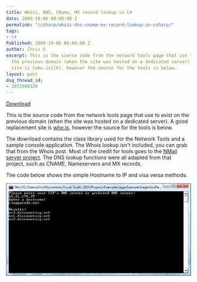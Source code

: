 ```yaml
---
title: Whois, DNS, CName, MX record lookup in C#
date: 2008-10-06 00:00:00 Z
permalink: "/csharp/whois-dns-cname-mx-record-lookup-in-csharp/"
tags:
- c#
Published: 2008-10-06 00:00:00 Z
author: Chris S
excerpt: This is the source code from the network tools page that use to exist on
  the previous domain (when the site was hosted on a dedicated server). A good replacement
  site is [who.is][6], however the source for the tools is below.
layout: post
dsq_thread_id:
- 1072994329
---
```


[Download][1]

This is the source code from the network tools page that use to exist on the previous domain (when the site was hosted on a dedicated server). A good replacement site is [who.is][2], however the source for the tools is below.

<!--more-->

The download contains the class library used for the Network Tools and a sample console application. The Whois lookup isn't included, you can grab that from the Whois post. Most of the credit for tools goes to the [NMail server project][3]. The DNS lookup functions were all adapted from that project, such as CNAME, Nameservers and MX records.

The code below shows the simple Hostname to IP and visa versa methods.

![Network tools console][4]

<script src="https://gist.github.com/yetanotherchris/4746180.js"></script>

 [1]: /wp-content/uploads/2013/02/networktools.zip
 [2]: http://www.who.is/
 [3]: http://sourceforge.net/projects/nmailserver/
 [4]: /wp-content/uploads/2008/10/networktools.gif